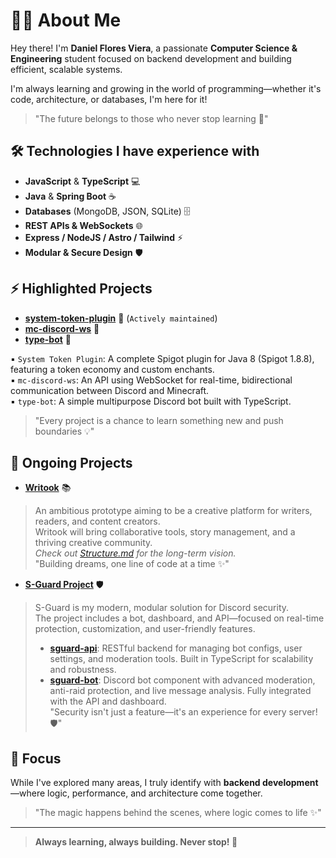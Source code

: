 # 👨‍💻 About Me

Hey there! I'm **Daniel Flores Viera**, a passionate **Computer Science & Engineering** student focused on backend development and building efficient, scalable systems.

I'm always learning and growing in the world of programming—whether it's code, architecture, or databases, I'm here for it!  
> "The future belongs to those who never stop learning 🚀"

## 🛠️ Technologies I have experience with

- **JavaScript** & **TypeScript** 💻
- **Java** & **Spring Boot** ☕
- **Databases** (MongoDB, JSON, SQLite) 🗄️
- **REST APIs & WebSockets** 🌐
- **Express / NodeJS / Astro / Tailwind** ⚡
- **Modular & Secure Design** 🛡️

## ⚡ Highlighted Projects

- [**system-token-plugin**](https://github.com/danielvflores/system-token-plugin) 🔧 (`Actively maintained`)
- [**mc-discord-ws**](https://github.com/danielvflores/discord-api-connection) 🌉
- [**type-bot**](https://github.com/danielvflores/type-bot) 🤖

▪︎ `System Token Plugin`: A complete Spigot plugin for Java 8 (Spigot 1.8.8), featuring a token economy and custom enchants.<br>
▪︎ `mc-discord-ws`: An API using WebSocket for real-time, bidirectional communication between Discord and Minecraft.<br>
▪︎ `type-bot`: A simple multipurpose Discord bot built with TypeScript.<br>
> "Every project is a chance to learn something new and push boundaries 💡"

## 🚧 Ongoing Projects

- [**Writook**](https://github.com/danielvflores/Writook) 📚  
> An ambitious prototype aiming to be a creative platform for writers, readers, and content creators.  
> Writook will bring collaborative tools, story management, and a thriving creative community.  
> _Check out [Structure.md](https://github.com/danielvflores/Writook/blob/main/Structure.md) for the long-term vision._  
> "Building dreams, one line of code at a time ✨"

- [**S-Guard Project**](https://github.com/danielvflores/sguard-api) 🛡️  
> S-Guard is my modern, modular solution for Discord security.  
> The project includes a bot, dashboard, and API—focused on real-time protection, customization, and user-friendly features.  
> - [**sguard-api**](https://github.com/danielvflores/sguard-api): RESTful backend for managing bot configs, user settings, and moderation tools. Built in TypeScript for scalability and robustness.<br>
> - [**sguard-bot**](https://github.com/danielvflores/sguard-bot): Discord bot component with advanced moderation, anti-raid protection, and live message analysis. Fully integrated with the API and dashboard.<br>
> "Security isn't just a feature—it's an experience for every server! 🛡️"

## 🎯 Focus

While I've explored many areas, I truly identify with **backend development**—where logic, performance, and architecture come together.
> "The magic happens behind the scenes, where logic comes to life ✨"

---

> **Always learning, always building. Never stop! 🚀**
